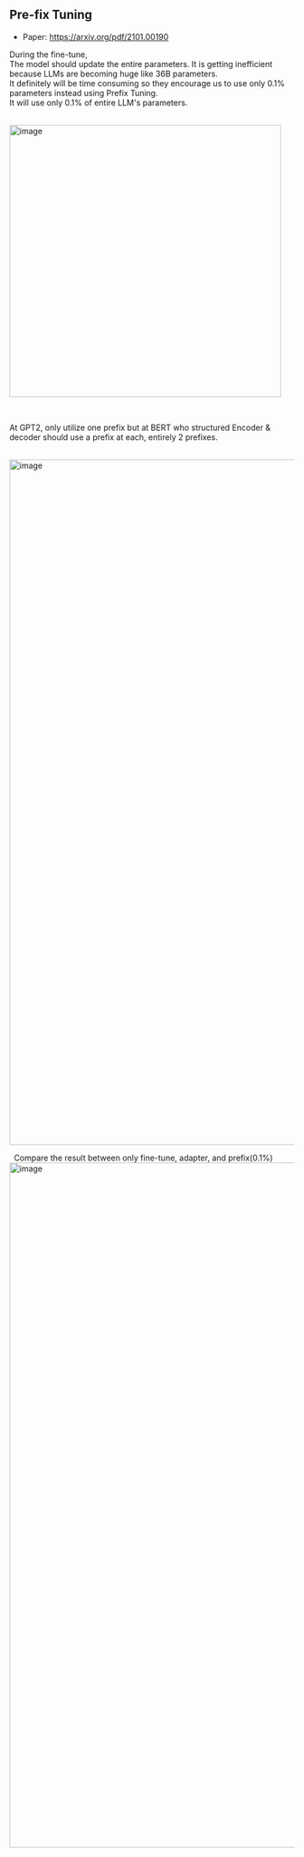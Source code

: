

## Pre-fix Tuning
- Paper: https://arxiv.org/pdf/2101.00190</br>


During the fine-tune,</br> 
The model should update the entire parameters. It is getting inefficient because LLMs are becoming huge like 36B parameters.</br>
It definitely will be time consuming so they encourage us to use only 0.1% parameters instead using Prefix Tuning.</br>
It will use only 0.1% of entire LLM's parameters.</br>
&nbsp;

<img width="480" alt="image" src="https://github.com/user-attachments/assets/d8c811db-0ab5-40a4-8d29-592ff2580df7">

&nbsp;

At GPT2, only utilize one prefix but at BERT who structured Encoder & decoder should use a prefix at each, entirely 2 prefixes.</br>

&nbsp;
<img width="1209" alt="image" src="https://github.com/user-attachments/assets/770795cf-523c-4d7b-b1fe-97c9cc885bca">

&nbsp;
Compare the result between only fine-tune, adapter, and prefix(0.1%)</br>
<img width="1208" alt="image" src="https://github.com/user-attachments/assets/593c4314-e649-4fdc-8ce9-a7feb193356b">
